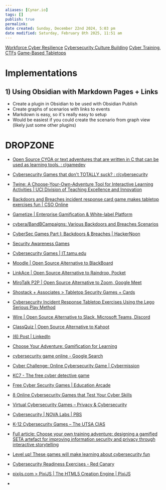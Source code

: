 ```yaml
---
aliases: [Cynar.io]
tags: []
publish: true
permalink: 
date created: Sunday, December 22nd 2024, 5:03 pm
date modified: Saturday, February 8th 2025, 11:51 am
---
```


[Workforce Cyber Resilience](../../📁%2005%20-%20Organizational%20Cyber/Workforce%20Cyber%20Resilience/Workforce%20Cyber%20Resilience.md)
[Cybersecurity Culture Building](../../📁%2005%20-%20Organizational%20Cyber/Cybersecurity%20Culture%20Building/Cybersecurity%20Culture%20Building.md)
[Cyber Training, CTFs](../../📁%2005%20-%20Organizational%20Cyber/Cyber%20Training,%20CTFs/Cyber%20Training,%20CTFs.md)
[Game-Based Tabletops](../../📁%2005%20-%20Organizational%20Cyber/Game-Based%20Tabletops/Game-Based%20Tabletops.md)

# Implementations

## 1) Using Obsidian with Markdown Pages + Links

- Create a plugin in Obsidian to be used with Obsidian Publish
- Create graphs of scenarios with links to events
- Markdown is easy, so it's really easy to setup
- Would be easiest if you could create the scenario from graph view (likely just some other plugins)

# DROPZONE

- [Open Source CYOA or text adventures that are written in C that can be used as learning tools. : r/gamedev](https://www.reddit.com/r/gamedev/comments/b2k4sc/open_source_cyoa_or_text_adventures_that_are/ "Open Source CYOA or text adventures that are written in C that can be used as learning tools. : r/gamedev")
- [Cybersecurity Games that don't TOTALLY suck? : r/cybersecurity](https://www.reddit.com/r/cybersecurity/comments/11w56cm/cybersecurity_games_that_dont_totally_suck/ "Cybersecurity Games that don't TOTALLY suck? : r/cybersecurity")
- [Twine: A Choose-Your-Own-Adventure Tool for Interactive Learning Activities | UCI Division of Teaching Excellence and Innovation](https://dtei.uci.edu/2023/10/10/twine-a-choose-your-own-adventure-tool-for-interactive-learning-activities/ "Twine: A Choose-Your-Own-Adventure Tool for Interactive Learning Activities | UCI Division of Teaching Excellence and Innovation")
- [Backdoors and Breaches incident response card game makes tabletop exercises fun | CSO Online](https://www.csoonline.com/article/568779/backdoors-and-breaches-incident-response-card-game-makes-tabletop-exercises-fun.html "Backdoors and Breaches incident response card game makes tabletop exercises fun | CSO Online")
- [Gametize | Enterprise Gamification &amp; White-label Platform](https://start.gametize.com/ "Gametize | Enterprise Gamification &amp; White-label Platform")
- [cybera/BandBCampaigns: Various Backdoors and Breaches Scenarios](https://github.com/cybera/BandBCampaigns "cybera/BandBCampaigns: Various Backdoors and Breaches Scenarios")
- [CyberSec Games Part I: Backdoors &amp; Breaches | HackerNoon](https://hackernoon.com/cybersec-games-part-i-backdoors-and-breaches-96393b0z "CyberSec Games Part I: Backdoors &amp; Breaches | HackerNoon")
- [Security Awareness Games](https://www.cdse.edu/Training/Security-Awareness-Games/ "Security Awareness Games")
- [Cybersecurity Games | IT.tamu.edu](https://it.tamu.edu/security/cybersecurity-games/index.php "Cybersecurity Games | IT.tamu.edu")
- [Moodle | Open Source Alternative to BlackBoard](https://www.opensourcealternative.to/project/Moodle "Moodle | Open Source Alternative to BlackBoard")
- [LinkAce | Open Source Alternative to Raindrop, Pocket](https://www.opensourcealternative.to/project/LinkAce "LinkAce | Open Source Alternative to Raindrop, Pocket")
- [MiroTalk P2P | Open Source Alternative to Zoom, Google Meet](https://www.opensourcealternative.to/project/MiroTalk-P2P "MiroTalk P2P | Open Source Alternative to Zoom, Google Meet")
- [Shostack + Associates &gt; Tabletop Security Games + Cards](https://shostack.org/games.html "Shostack + Associates &gt; Tabletop Security Games + Cards")
- [Cybersecurity Incident Response Tabletop Exercises Using the Lego Serious Play Method](https://www.hackergame.co/wp-content/uploads/2020/10/Cybersecurity-Incident-Response_joa_Eng_0720-2.pdf "Cybersecurity Incident Response Tabletop Exercises Using the Lego Serious Play Method")
- [Wire | Open Source Alternative to Slack, Microsoft Teams, Discord](https://www.opensourcealternative.to/project/Wire "Wire | Open Source Alternative to Slack, Microsoft Teams, Discord")
- [ClassQuiz | Open Source Alternative to Kahoot](https://www.opensourcealternative.to/project/ClassQuiz "ClassQuiz | Open Source Alternative to Kahoot")
- [(6) Post | LinkedIn](https://www.linkedin.com/posts/bruce-williams-b98528ba_pdf-backdoors-breaches-using-a-tabletop-activity-6975520157162987520-8dtm/ "(6) Post | LinkedIn")
- [Choose Your Adventure: Gamification for Learning](https://www.td.org/content/atd-blog/choose-your-adventure-gamification-for-learning "Choose Your Adventure: Gamification for Learning")
- [cybersecurity game online - Google Search](https://www.google.com/search?q=cybersecurity+game+online&sca_esv=f1c1169d60da3a35&ei=hYxoZ4GDJ5SzptQPqM3AUA&start=10&sa=N&sstk=ATObxK4S3BRN9TEdIiUTBf4gnW6lF2GaYKqyjVMhNsOWpSiKgDEmMWjB8PwmQhdV6foZIErWZcVHiZEfpUFw67dT8W2o5UfL0h0g9Q&ved=2ahUKEwjB2cjRsLyKAxWUmYkEHagmEAoQ8tMDegQICRAE&biw=1194&bih=1237&dpr=1.2 "cybersecurity game online - Google Search")
- [Cyber Challenge: Online Cybersecurity Game | Cybermission](https://www.cybermission.tech/game "Cyber Challenge: Online Cybersecurity Game | Cybermission")
- [KC7 - The free cyber detective game](https://kc7cyber.com/ "KC7 - The free cyber detective game")
- [Free Cyber Security Games | Education Arcade](https://www.educationarcade.co.nz/game-time "Free Cyber Security Games | Education Arcade")
- [8 Online Cybersecurity Games that Test Your Cyber Skills](https://www.fortra.com/blog/8-online-cybersecurity-games-that-test-your-cyber-skills "8 Online Cybersecurity Games that Test Your Cyber Skills")
- [Virtual Cybersecurity Games – Privacy &amp; Cybersecurity](https://cybersecurity.illinois.edu/virtual-cybersecurity-games/ "Virtual Cybersecurity Games – Privacy &amp; Cybersecurity")
- [Cybersecurity | NOVA Labs | PBS](https://www.pbs.org/wgbh/nova/labs/lab/cyber/ "Cybersecurity | NOVA Labs | PBS")
- [K-12 Cybersecurity Games – The UTSA CIAS](https://cias.utsa.edu/k-12/cybersecurity-games/ "K-12 Cybersecurity Games – The UTSA CIAS")
- [Full article: Choose your own training adventure: designing a gamified SETA artefact for improving information security and privacy through interactive storytelling](https://www.tandfonline.com/doi/full/10.1080/0960085X.2020.1797546 "Full article: Choose your own training adventure: designing a gamified SETA artefact for improving information security and privacy through interactive storytelling")
- [Level up! These games will make learning about cybersecurity fun](https://www.welivesecurity.com/en/we-live-progress/level-up-games-make-learning-cybersecurity-fun/ "Level up! These games will make learning about cybersecurity fun")
- [Cybersecurity Readiness Exercises - Red Canary](https://redcanary.com/products/cybersecurity-readiness/?_bt=701412109889&_bk=cyber+security+exercise+scenarios&_bm=b&_bn=g&_bg=163998289438&gad_source=1 "Cybersecurity Readiness Exercises - Red Canary")

- [pixijs.com > PixiJS | The HTML5 Creation Engine | PixiJS](https://pixijs.com/)
- 
